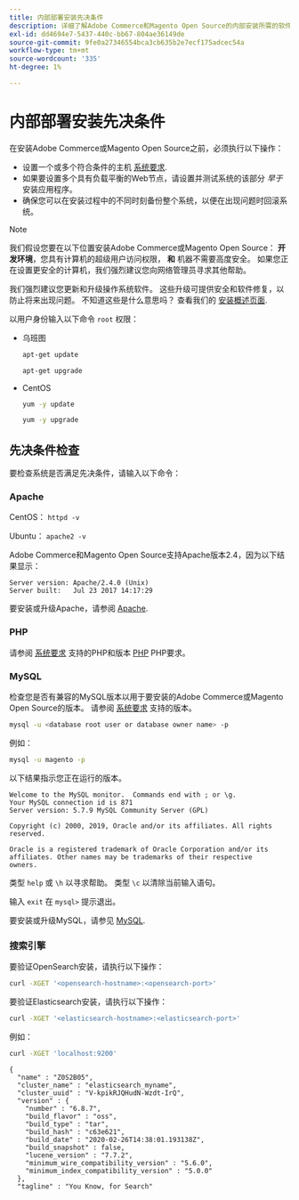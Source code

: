 ```yaml
---
title: 内部部署安装先决条件
description: 详细了解Adobe Commerce和Magento Open Source的内部安装所需的软件依赖项。
exl-id: dd4694e7-5437-440c-bb67-804ae36149de
source-git-commit: 9fe0a27346554bca3cb635b2e7ecf175adcec54a
workflow-type: tm+mt
source-wordcount: '335'
ht-degree: 1%

---
```


# 内部部署安装先决条件

在安装Adobe Commerce或Magento Open Source之前，必须执行以下操作：

* 设置一个或多个符合条件的主机 [系统要求](../system-requirements.md).
* 如果要设置多个具有负载平衡的Web节点，请设置并测试系统的该部分 _早于_ 安装应用程序。
* 确保您可以在安装过程中的不同时刻备份整个系统，以便在出现问题时回滚系统。

>[!NOTE]
>
>我们假设您要在以下位置安装Adobe Commerce或Magento Open Source： **开发环境**，您具有计算机的超级用户访问权限， **和** 机器不需要高度安全。 如果您正在设置更安全的计算机，我们强烈建议您向网络管理员寻求其他帮助。

我们强烈建议您更新和升级操作系统软件。 这些升级可提供安全和软件修复，以防止将来出现问题。 不知道这些是什么意思吗？ 查看我们的 [安装概述页面](../overview.md).

以用户身份输入以下命令 `root` 权限：

* 乌班图

  ```bash
  apt-get update
  ```

  ```bash
  apt-get upgrade
  ```

* CentOS

  ```bash
  yum -y update
  ```

  ```bash
  yum -y upgrade
  ```

## 先决条件检查

要检查系统是否满足先决条件，请输入以下命令：

### Apache

CentOS： `httpd -v`

Ubuntu： `apache2 -v`

Adobe Commerce和Magento Open Source支持Apache版本2.4，因为以下结果显示：

```terminal
Server version: Apache/2.4.0 (Unix)
Server built:   Jul 23 2017 14:17:29
```

要安装或升级Apache，请参阅 [Apache](web-server/apache.md).

### PHP

请参阅 [系统要求](../system-requirements.md) 支持的PHP和版本 [PHP](../system-requirements.md#php-settings) PHP要求。

### MySQL

检查您是否有兼容的MySQL版本以用于要安装的Adobe Commerce或Magento Open Source的版本。 请参阅 [系统要求](../system-requirements.md) 支持的版本。

```bash
mysql -u <database root user or database owner name> -p
```

例如：

```bash
mysql -u magento -p
```

以下结果指示您正在运行的版本。

```terminal
Welcome to the MySQL monitor.  Commands end with ; or \g.
Your MySQL connection id is 871
Server version: 5.7.9 MySQL Community Server (GPL)

Copyright (c) 2000, 2019, Oracle and/or its affiliates. All rights reserved.

Oracle is a registered trademark of Oracle Corporation and/or its
affiliates. Other names may be trademarks of their respective
owners.
```

类型 `help` 或 `\h` 以寻求帮助。 类型 `\c` 以清除当前输入语句。

输入 `exit` 在 `mysql>` 提示退出。

要安装或升级MySQL，请参见 [MySQL](database/mysql.md).

### 搜索引擎

要验证OpenSearch安装，请执行以下操作：

```bash
curl -XGET '<opensearch-hostname>:<opensearch-port>'
```

要验证Elasticsearch安装，请执行以下操作：

```bash
curl -XGET '<elasticsearch-hostname>:<elasticsearch-port>'
```

例如：

```bash
curl -XGET 'localhost:9200'
```

```terminal
{
  "name" : "Z0S2B05",
  "cluster_name" : "elasticsearch_myname",
  "cluster_uuid" : "V-kpikRJQHudN-Wzdt-IrQ",
  "version" : {
    "number" : "6.8.7",
    "build_flavor" : "oss",
    "build_type" : "tar",
    "build_hash" : "c63e621",
    "build_date" : "2020-02-26T14:38:01.193138Z",
    "build_snapshot" : false,
    "lucene_version" : "7.7.2",
    "minimum_wire_compatibility_version" : "5.6.0",
    "minimum_index_compatibility_version" : "5.0.0"
  },
  "tagline" : "You Know, for Search"
```
